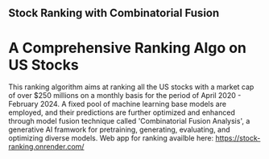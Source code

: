 ## Stock Ranking with Combinatorial Fusion
# A Comprehensive Ranking Algo on US Stocks

This ranking algorithm aims at ranking all the US stocks with a market cap of over $250 millions on a monthly basis for the period of April 2020 - February 2024. A fixed pool of machine learning base models are employed, and their predictions are further optimized and enhanced through model fusion technique called 'Combinatorial Fusion Analysis', a generative AI framwork for pretraining, generating, evaluating, and optimizing diverse models. Web app for ranking availble here: https://stock-ranking.onrender.com/
